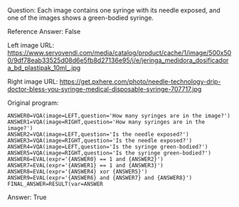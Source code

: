 Question: Each image contains one syringe with its needle exposed, and one of the images shows a green-bodied syringe.

Reference Answer: False

Left image URL: https://www.servovendi.com/media/catalog/product/cache/1/image/500x500/9df78eab33525d08d6e5fb8d27136e95/j/e/jeringa_medidora_dosificadora_bd_plastipak_10ml_.jpg

Right image URL: https://get.pxhere.com/photo/needle-technology-drip-doctor-bless-you-syringe-medical-disposable-syringe-707717.jpg

Original program:

```
ANSWER0=VQA(image=LEFT,question='How many syringes are in the image?')
ANSWER1=VQA(image=RIGHT,question='How many syringes are in the image?')
ANSWER2=VQA(image=LEFT,question='Is the needle exposed?')
ANSWER3=VQA(image=RIGHT,question='Is the needle exposed?')
ANSWER4=VQA(image=LEFT,question='Is the syringe green-bodied?')
ANSWER5=VQA(image=RIGHT,question='Is the syringe green-bodied?')
ANSWER6=EVAL(expr='{ANSWER0} == 1 and {ANSWER2}')
ANSWER7=EVAL(expr='{ANSWER1} == 1 and {ANSWER3}')
ANSWER8=EVAL(expr='{ANSWER4} xor {ANSWER5}')
ANSWER9=EVAL(expr='{ANSWER6} and {ANSWER7} and {ANSWER8}')
FINAL_ANSWER=RESULT(var=ANSWER
```
Answer: True

